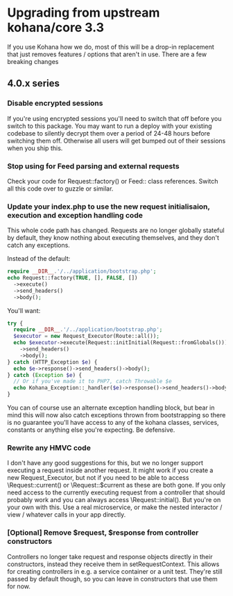 # Upgrading from upstream kohana/core 3.3

If you use Kohana how we do, most of this will be a drop-in replacement that just 
removes features / options that aren't in use. There are a few breaking changes

## 4.0.x series

### Disable encrypted sessions

If you're using encrypted sessions you'll need to switch that off before you switch
to this package. You may want to run a deploy with your existing codebase to silently
decrypt them over a period of 24-48 hours before switching them off. Otherwise all users
will get bumped out of their sessions when you ship this.

### Stop using for Feed parsing and external requests

Check your code for Request::factory() or Feed:: class references. Switch all this code
over to guzzle or similar.

### Update your index.php to use the new request initialisaion, execution and exception handling code

This whole code path has changed. Requests are no longer globally stateful by default, they know nothing
about executing themselves, and they don't catch any exceptions.

Instead of the default:

```php
require __DIR__.'/../application/bootstrap.php';
echo Request::factory(TRUE, [], FALSE, [])
  ->execute()
  ->send_headers()
  ->body();
```

You'll want:
```php
try {
  require __DIR__.'/../application/bootstrap.php';
  $executor = new Request_Executor(Route::all());
  echo $executor->execute(Request::initInitial(Request::fromGlobals()))
    ->send_headers()
    ->body();
} catch (HTTP_Exception $e) {
  echo $e->response()->send_headers()->body();
} catch (Exception $e) {
  // Or if you've made it to PHP7, catch Throwable $e
  echo Kohana_Exception::_handler($e)->response()->send_headers()->body();
}
```

You can of course use an alternate exception handling block, but bear in mind this will now
also catch exceptions thrown from bootstrapping so there is no guarantee you'll have access
to any of the kohana classes, services, constants or anything else you're expecting. Be 
defensive.


### Rewrite any HMVC code

I don't have any good suggestions for this, but we no longer support executing a request
inside another request. It might work if you create a new Request_Executor, but not if you
need to be able to access \Request::current() or \Request::$current as these are both gone.
If you only need access to the currently executing request from a controller that should 
probably work and you can always access \Request::initial(). But you're on your own with this.
Use a real microservice, or make the nested interactor / view / whatever calls in your app 
directly.

### [Optional] Remove $request, $response from controller constructors

Controllers no longer take request and response objects directly in their constructors, 
instead they receive them in setRequestContext. This allows for creating controllers in e.g.
a service container or a unit test. They're still passed by default though, so you can
leave in constructors that use them for now. 
